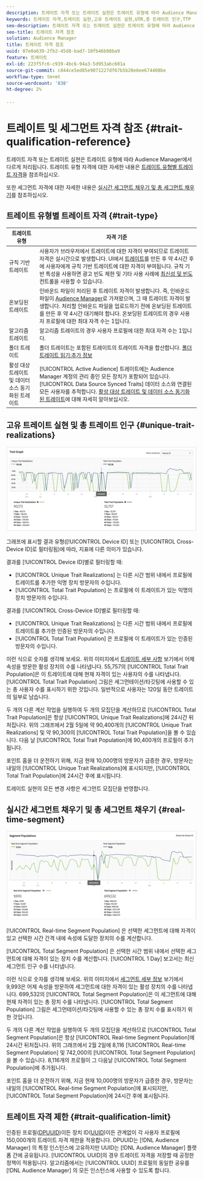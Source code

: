 ```yaml
---
description: 트레이트 자격 또는 트레이트 실현은 트레이트 유형에 따라 Audience Manager에서 다르게 처리됩니다. 트레이트 자격에 대한 자세한 내용은 아래 표를 참조하십시오.
keywords: 트레이트 자격,트레이트 실현,고유 트레이트 실현,UTR,총 트레이트 인구,TTP
seo-description: 트레이트 자격 또는 트레이트 실현은 트레이트 유형에 따라 Audience Manager에서 다르게 처리됩니다. 트레이트 자격에 대한 자세한 내용은 아래 표를 참조하십시오.
seo-title: 트레이트 자격 참조
solution: Audience Manager
title: 트레이트 자격 참조
uuid: 07e0a639-2fb2-45d8-bad7-10fb46b08ba9
feature: 트레이트
exl-id: 223f5fc6-c939-4bc6-94a3-5d953abc601a
source-git-commit: c844ce5ed85e9071227df67b5b20e6ee674408be
workflow-type: tm+mt
source-wordcount: '838'
ht-degree: 2%

---
```


# 트레이트 및 세그먼트 자격 참조 {#trait-qualification-reference}

트레이트 자격 또는 트레이트 실현은 트레이트 유형에 따라 Audience Manager에서 다르게 처리됩니다. 트레이트 유형 자격에 대한 자세한 내용은 [트레이트 유형별 트레이트 자격](#trait-type)을 참조하십시오.

또한 세그먼트 자격에 대한 자세한 내용은 [실시간 세그먼트 채우기 및 총 세그먼트 채우기](#real-time-segment)를 참조하십시오.



## 트레이트 유형별 트레이트 자격 {#trait-type}

| 트레이트 유형 | 자격 기준 |
|---|---|
| 규칙 기반 트레이트 | 사용자가 브라우저에서 트레이트에 대한 자격이 부여되므로 트레이트 자격은 실시간으로 발생합니다. UI에서 [트레이트](create-onboarded-rule-based-traits.md#create-rules-based-or-onboarded-traits)를 만든 후 약 4시간 후에 사용자에게 규칙 기반 트레이트에 대한 자격이 부여됩니다. 규칙 기반 특성을 사용하면 광고 빈도 제한 및 기타 사용 사례에 [최신성 및 빈도](../segments/recency-and-frequency.md) 컨트롤을 사용할 수 있습니다. |
| 온보딩된 트레이트 | 인바운드 파일이 처리된 후 트레이트 자격이 발생합니다. 즉, 인바운드 파일이 [Audience Manager](../../faq/faq-inbound-data-ingestion.md)로 가져왔으며, 그 때 트레이트 자격이 발생합니다. 처리할 인바운드 파일을 업로드하기 전에 온보딩된 트레이트를 만든 후 약 4시간 대기해야 합니다. 온보딩된 트레이트의 경우 사용자 프로필에 대한 최대 자격 수는 1입니다. |
| 알고리즘 트레이트 | 알고리즘 트레이트의 경우 사용자 프로필에 대한 최대 자격 수는 1입니다. |
| 폴더 트레이트 | 폴더 트레이트는 포함된 트레이트의 트레이트 자격을 합산합니다. [폴더 트레이트 읽기:추가 정보](about-folder-traits.md) |
| 활성 대상 트레이트 및 데이터 소스 동기화된 트레이트 | [!UICONTROL Active Audience] 트레이트에는 Audience Manager 계정의 관리 중인 모든 장치가 포함되어 있습니다. [!UICONTROL Data Source Synced Traits] 데이터 소스와 연결된 모든 사용자를 추적합니다. [활성 대상 트레이트 및 데이터 소스 동기화된 트레이트](client-activity-synced-audience-traits.md)에 대해 자세히 알아보십시오. |

## 고유 트레이트 실현 및 총 트레이트 인구 {#unique-trait-realizations}

![고유한 특성 실현](assets/trait-graph.png)

그래프에 표시할 결과 유형([!UICONTROL Device ID] 또는 [!UICONTROL Cross-Device ID]로 필터링됨)에 따라, 지표에 다른 의미가 있습니다.

결과를 [!UICONTROL Device ID]별로 필터링할 때:

* [!UICONTROL Unique Trait Realizations] 는 다른 시간 범위 내에서 프로필에 트레이트를 추가한 익명 장치 방문자의 수입니다.
* [!UICONTROL Total Trait Population] 는 프로필에 이 트레이트가 있는 익명의 장치 방문자의 수입니다.

결과를 [!UICONTROL Cross-Device ID]별로 필터링할 때:

* [!UICONTROL Unique Trait Realizations] 는 다른 시간 범위 내에서 프로필에 트레이트를 추가한 인증된 방문자의 수입니다.
* [!UICONTROL Total Trait Population] 은 프로필에 이 트레이트가 있는 인증된 방문자의 수입니다.

이런 식으로 숫자를 생각해 보세요. 위의 이미지에서 [트레이트 세부 사항](../../features/traits/trait-details-page.md) 보기에서 어제 속성을 방문한 활성 장치의 수를 나타냅니다. 55,757의 [!UICONTROL Total Trait Population]은 이 트레이트에 대해 현재 자격이 있는 사용자의 수를 나타냅니다. [!UICONTROL Total Trait Population] 그림은 세그먼테이션/타깃팅에 사용할 수 있는 총 사용자 수를 표시하기 위한 것입니다. 일반적으로 사용자는 120일 동안 트레이트의 일부로 남습니다.

두 개의 다른 계산 작업을 실행하여 두 개의 모집단을 계산하므로 [!UICONTROL Total Trait Population]은 항상 [!UICONTROL Unique Trait Realizations]에 24시간 뒤처집니다. 위의 그래프에서 2월 5일에 약 90,400개의 [!UICONTROL Unique Trait Realizations] 및 약 90,300의 [!UICONTROL Total Trait Population]을 볼 수 있습니다. 다음 날 [!UICONTROL Total Trait Population]에 90,400개의 프로필이 추가됩니다.

포인트 홈을 더 운전하기 위해, 지금 현재 10,000명의 방문자가 급증한 경우, 방문자는 내일의 [!UICONTROL Unique Trait Realizations]에 표시되지만, [!UICONTROL Total Trait Population]에 24시간 후에 표시됩니다.

트레이트 실현의 모든 변경 사항은 세그먼트 모집단을 반영합니다.

## 실시간 세그먼트 채우기 및 총 세그먼트 채우기 {#real-time-segment}

![고유한 특성 실현](assets/segment-graph.png)

[!UICONTROL Real-time Segment Population] 은 선택한 세그먼트에 대해 자격이 있고 선택한 시간 간격 내에 속성에 도달한 장치의 수를 계산합니다.

[!UICONTROL Total Segment Population] 은 선택한 시간 범위 내에서 선택한 세그먼트에 대해 자격이 있는 장치 수를 계산합니다. [!UICONTROL 1 Day] 보고서는 최신 세그먼트 인구 수를 나타냅니다.

이런 식으로 숫자를 생각해 보세요. 위의 이미지에서 [세그먼트 세부 정보](../../features/segments/segment-summary-view.md) 보기에서 9,993은 어제 속성을 방문하여 세그먼트에 대한 자격이 있는 활성 장치의 수를 나타냅니다. 699,532의 [!UICONTROL Total Segment Population]은 이 세그먼트에 대해 현재 자격이 있는 총 장치 수를 나타냅니다. [!UICONTROL Total Segment Population] 그림은 세그먼테이션/타깃팅에 사용할 수 있는 총 장치 수를 표시하기 위한 것입니다.

두 개의 다른 계산 작업을 실행하여 두 개의 모집단을 계산하므로 [!UICONTROL Total Segment Population]은 항상 [!UICONTROL Real-time Segment Population]에 24시간 뒤처집니다. 위의 그래프에서 2월 2일에 8,116 [!UICONTROL Real-time Segment Population] 및 742,000의 [!UICONTROL Total Segment Population]을 볼 수 있습니다. 8,116개의 프로필이 그 다음날 [!UICONTROL Total Segment Population]에 추가됩니다.

포인트 홈을 더 운전하기 위해, 지금 현재 10,000명의 방문자가 급증한 경우, 방문자는 내일의 [!UICONTROL Real-time Segment Population]에 표시되지만, [!UICONTROL Total Segment Population]에 24시간 후에 표시됩니다.

## 트레이트 자격 제한 {#trait-qualification-limit}

인증된 프로필([DPUUID](../../reference/ids-in-aam.md))이든 장치 ID([UUID](../../reference/ids-in-aam.md))이든 관계없이 각 사용자 프로필에 150,000개의 트레이트 자격 제한을 적용합니다. DPUUID는 [!DNL Audience Manager] 의 특정 인스턴스에 고유하지만 UUID는 [!DNL Audience Manager] 플랫폼 간에 공유됩니다. [!UICONTROL UUID]의 경우 트레이트 자격을 저장할 때 공정한 정책이 적용됩니다. 알고리즘에서는 [!UICONTROL UUID] 프로필의 동일한 공유를 [!DNL Audience Manager] 의 모든 인스턴스에 사용할 수 있도록 합니다.
